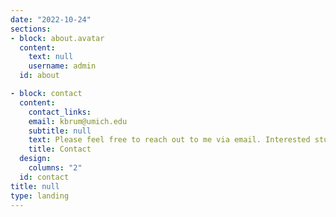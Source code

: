 ```yaml
---
date: "2022-10-24"
sections:
- block: about.avatar
  content:
    text: null
    username: admin
  id: about

- block: contact
  content:
    contact_links:
    email: kbrum@umich.edu
    subtitle: null
    text: Please feel free to reach out to me via email. Interested students: Please note that I am not currently recruiting high school, undergraduate, or master's students. If you are a PhD student and would like to discuss working with me, please reach out via email.
    title: Contact
  design:
    columns: "2"
  id: contact
title: null
type: landing
---
```

